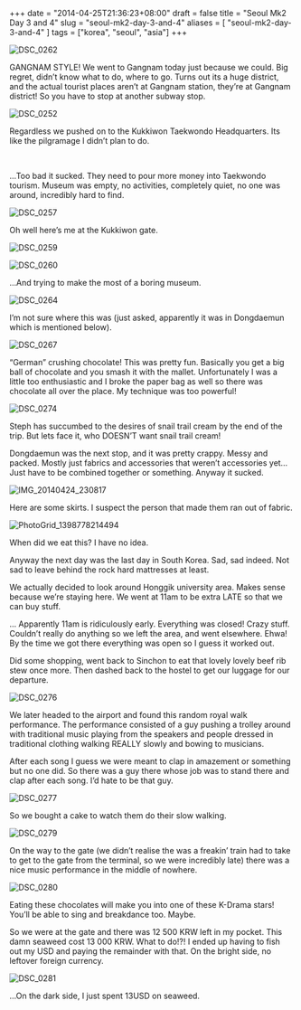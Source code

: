 +++
date = "2014-04-25T21:36:23+08:00"
draft = false
title = "Seoul Mk2 Day 3 and 4"
slug = "seoul-mk2-day-3-and-4"
aliases = [
	"seoul-mk2-day-3-and-4"
]
tags = ["korea", "seoul", "asia"]
+++


![DSC_0262](/travel-blog/images/2014/05/dsc_0262.jpg)

GANGNAM STYLE! We went to Gangnam today just because we could. Big regret, didn’t know what to do, where to go. Turns out its a huge district, and the actual tourist places aren’t at Gangnam station, they’re at Gangnam district! So you have to stop at another subway stop.


![DSC_0252](/travel-blog/images/2014/05/dsc_0252.jpg)

Regardless we pushed on to the Kukkiwon Taekwondo Headquarters. Its like the pilgramage I didn’t plan to do.

 

…Too bad it sucked. They need to pour more money into Taekwondo tourism. Museum was empty, no activities, completely quiet, no one was around, incredibly hard to find.


![DSC_0257](/travel-blog/images/2014/05/dsc_0257.jpg)

Oh well here’s me at the Kukkiwon gate.

![DSC_0259](/travel-blog/images/2014/05/dsc_0259.jpg)


![DSC_0260](/travel-blog/images/2014/05/dsc_0260.jpg)

…And trying to make the most of a boring museum.


![DSC_0264](/travel-blog/images/2014/05/dsc_0264.jpg)

I’m not sure where this was (just asked, apparently it was in Dongdaemun which is mentioned below).


![DSC_0267](/travel-blog/images/2014/05/dsc_0267.jpg)

“German” crushing chocolate! This was pretty fun. Basically you get a big ball of chocolate and you smash it with the mallet. Unfortunately I was a little too enthusiastic and I broke the paper bag as well so there was chocolate all over the place. My technique was too powerful!

![DSC_0274](/travel-blog/images/2014/05/dsc_0274.jpg)

Steph has succumbed to the desires of snail trail cream by the end of the trip. But lets face it, who DOESN’T want snail trail cream!

Dongdaemun was the next stop, and it was pretty crappy. Messy and packed. Mostly just fabrics and accessories that weren’t accessories yet… Just have to be combined together or something. Anyway it sucked.


![IMG_20140424_230817](/travel-blog/images/2014/05/img_20140424_230817.jpg)

Here are some skirts. I suspect the person that made them ran out of fabric.


![PhotoGrid_1398778214494](/travel-blog/images/2014/05/photogrid_1398778214494.jpg)

When did we eat this? I have no idea.

Anyway the next day was the last day in South Korea. Sad, sad indeed. Not sad to leave behind the rock hard mattresses at least.

We actually decided to look around Honggik university area. Makes sense because we’re staying here. We went at 11am to be extra LATE so that we can buy stuff.

… Apparently 11am is ridiculously early. Everything was closed! Crazy stuff. Couldn’t really do anything so we left the area, and went elsewhere. Ehwa! By the time we got there everything was open so I guess it worked out.

Did some shopping, went back to Sinchon to eat that lovely lovely beef rib stew once more. Then dashed back to the hostel to get our luggage for our departure.


![DSC_0276](/travel-blog/images/2014/05/dsc_0276.jpg)

We later headed to the airport and found this random royal walk performance. The performance consisted of a guy pushing a trolley around with traditional music playing from the speakers and people dressed in traditional clothing walking REALLY slowly and bowing to musicians.

After each song I guess we were meant to clap in amazement or something but no one did. So there was a guy there whose job was to stand there and clap after each song. I’d hate to be that guy.


![DSC_0277](/travel-blog/images/2014/05/dsc_0277.jpg)

So we bought a cake to watch them do their slow walking.


![DSC_0279](/travel-blog/images/2014/05/dsc_0279.jpg)

On the way to the gate (we didn’t realise the was a freakin’ train had to take to get to the gate from the terminal, so we were incredibly late) there was a nice music performance in the middle of nowhere.


![DSC_0280](/travel-blog/images/2014/05/dsc_0280.jpg)

Eating these chocolates will make you into one of these K-Drama stars! You’ll be able to sing and breakdance too. Maybe.

So we were at the gate and there was 12 500 KRW left in my pocket. This damn seaweed cost 13 000 KRW. What to do!?! I ended up having to fish out my USD and paying the remainder with that. On the bright side, no leftover foreign currency.


![DSC_0281](/travel-blog/images/2014/05/dsc_0281.jpg)

…On the dark side, I just spent 13USD on seaweed.
